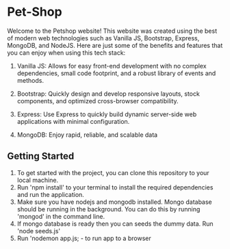 # Pet-Shop
Welcome to the Petshop website! This website was created using the best of modern web technologies such as Vanilla JS, Bootstrap, Express, MongoDB, and NodeJS.
Here are just some of the benefits and features that you can enjoy when using this tech stack: 

1. Vanilla JS: Allows for easy front-end development with no complex dependencies, small code footprint, and a robust library of events and methods.

2. Bootstrap: Quickly design and develop responsive layouts, stock components, and optimized cross-browser compatibility.

3. Express: Use Express to quickly build dynamic server-side web applications with minimal configuration.

4. MongoDB: Enjoy rapid, reliable, and scalable data

## Getting Started
1. To get started with the project, you can clone this repository to your local machine.
2. Run 'npm install' to your terminal to install the required dependencies and run the application.
3. Make sure you have nodejs and mongodb installed. Mongo database should be running in the background. You can do this by running 'mongod' in the command line.
4. If mongo database is ready then you can seeds the dummy data. Run 'node seeds.js'
5. Run 'nodemon app.js; - to run app to a browser 
